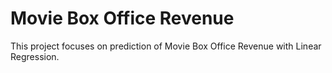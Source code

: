 # Movie Box Office Revenue

This project focuses on prediction of Movie Box Office Revenue with Linear Regression.
